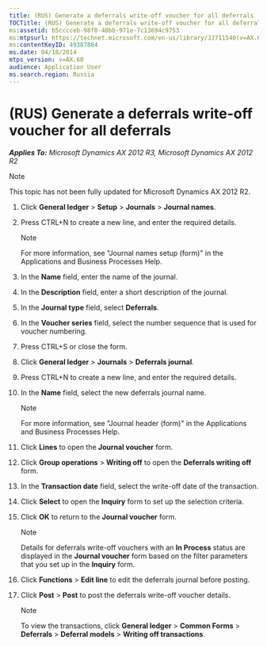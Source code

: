 ```yaml
---
title: (RUS) Generate a deferrals write-off voucher for all deferrals
TOCTitle: (RUS) Generate a deferrals write-off voucher for all deferrals
ms:assetid: b5cccceb-98f0-40bb-971e-7c13694c9753
ms:mtpsurl: https://technet.microsoft.com/en-us/library/JJ711540(v=AX.60)
ms:contentKeyID: 49387864
ms.date: 04/18/2014
mtps_version: v=AX.60
audience: Application User
ms.search.region: Russia
---
```


# (RUS) Generate a deferrals write-off voucher for all deferrals 


_**Applies To:** Microsoft Dynamics AX 2012 R3, Microsoft Dynamics AX 2012 R2_


> [!NOTE]
> <P>This topic has not been fully updated for Microsoft Dynamics AX 2012 R2.</P>



1.  Click **General ledger** \> **Setup** \> **Journals** \> **Journal names**.

2.  Press CTRL+N to create a new line, and enter the required details.
    

    > [!NOTE]
    > <P>For more information, see "Journal names setup (form)" in the Applications and Business Processes Help.</P>



3.  In the **Name** field, enter the name of the journal.

4.  In the **Description** field, enter a short description of the journal.

5.  In the **Journal type** field, select **Deferrals**.

6.  In the **Voucher series** field, select the number sequence that is used for voucher numbering.

7.  Press CTRL+S or close the form.

8.  Click **General ledger** \> **Journals** \> **Deferrals journal**.

9.  Press CTRL+N to create a new line, and enter the required details.

10. In the **Name** field, select the new deferrals journal name.
    

    > [!NOTE]
    > <P>For more information, see "Journal header (form)" in the Applications and Business Processes Help.</P>



11. Click **Lines** to open the **Journal voucher** form.

12. Click **Group operations** \> **Writing off** to open the **Deferrals writing off** form.

13. In the **Transaction date** field, select the write-off date of the transaction.

14. Click **Select** to open the **Inquiry** form to set up the selection criteria.

15. Click **OK** to return to the **Journal voucher** form.
    

    > [!NOTE]
    > <P>Details for deferrals write-off vouchers with an <STRONG>In Process</STRONG> status are displayed in the <STRONG>Journal voucher</STRONG> form based on the filter parameters that you set up in the <STRONG>Inquiry</STRONG> form.</P>



16. Click **Functions** \> **Edit line** to edit the deferrals journal before posting.

17. Click **Post** \> **Post** to post the deferrals write-off voucher details.
    

    > [!NOTE]
    > <P>To view the transactions, click <STRONG>General ledger</STRONG> &gt; <STRONG>Common Forms</STRONG> &gt; <STRONG>Deferrals</STRONG> &gt; <STRONG>Deferral models</STRONG> &gt; <STRONG>Writing off transactions</STRONG>.</P>


  



